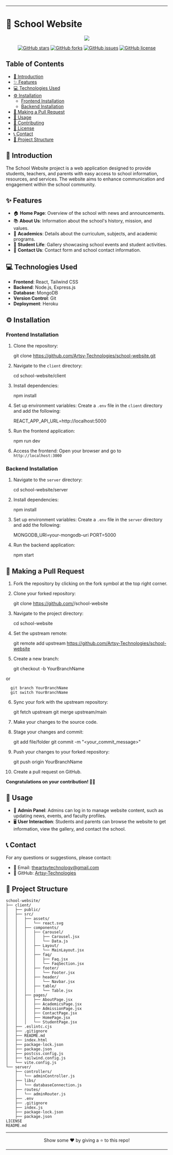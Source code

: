 * * *

# 🏫 School Website

<div align="center">  <img src="https://readme-typing-svg.herokuapp.com?color=45ffaa&size=40&width=900&height=80&lines=Welcome+to+the+School+Website!"/></div>

<p align="center">  <a href="https://github.com/Artsy-Technologies/school-website"><img src="https://img.shields.io/github/stars/Artsy-Technologies/school-website" alt="GitHub stars"></a>  <a href="https://github.com/Artsy-Technologies/school-website"><img src="https://img.shields.io/github/forks/Artsy-Technologies/school-website" alt="GitHub forks"></a>  <a href="https://github.com/Artsy-Technologies/school-website"><img src="https://img.shields.io/github/issues/Artsy-Technologies/school-website" alt="GitHub issues"></a>  <a href="https://github.com/Artsy-Technologies/school-website"><img src="https://img.shields.io/github/license/Artsy-Technologies/school-website" alt="GitHub license"></a></p>

## Table of Contents

* [📖 Introduction](#-introduction)
* [✨ Features](#-features)
* [💻 Technologies Used](#-technologies-used)
* [⚙️ Installation](#%EF%B8%8F-installation)
  * [Frontend Installation](#frontend-installation)
  * [Backend Installation](#backend-installation)
* [🔄 Making a Pull Request](#-making-a-pull-request)
* [🚀 Usage](#-usage)
* [🤝 Contributing](#-contributing)
* [📜 License](#-license)
* [📞 Contact](#-contact)
* [📂 Project Structure](#-project-structure)

## 📖 Introduction

The School Website project is a web application designed to provide students, teachers, and parents with easy access to school information, resources, and services. The website aims to enhance communication and engagement within the school community.

## ✨ Features

* 🏠 **Home Page**: Overview of the school with news and announcements.
* 📚 **About Us**: Information about the school's history, mission, and values.
* 📖 **Academics**: Details about the curriculum, subjects, and academic programs.
* 👥 **Student Life**: Gallery showcasing school events and student activities.
* 📧 **Contact Us**: Contact form and school contact information.

## 💻 Technologies Used

* **Frontend**: React, Tailwind CSS
* **Backend**: Node.js, Express.js
* **Database**: MongoDB
* **Version Control**: Git
* **Deployment**: Heroku

## ⚙️ Installation

### Frontend Installation

1. Clone the repository:
  
      git clone https://github.com/Artsy-Technologies/school-website.git
  
2. Navigate to the `client` directory:
  
      cd school-website/client
  
3. Install dependencies:
  
      npm install
  
4. Set up environment variables: Create a `.env` file in the `client` directory and add the following:
  
      REACT_APP_API_URL=http://localhost:5000
  
5. Run the frontend application:
  
      npm run dev
  
6. Access the frontend: Open your browser and go to `http://localhost:3000`
  

### Backend Installation

1. Navigate to the `server` directory:
  
      cd school-website/server
  
2. Install dependencies:
  
      npm install
  
3. Set up environment variables: Create a `.env` file in the `server` directory and add the following:
  
      MONGODB_URI=your-mongodb-uri
      PORT=5000
  
4. Run the backend application:
  
      npm start
  

## 🔄 Making a Pull Request

1. Fork the repository by clicking on the fork symbol at the top right corner.
  
2. Clone your forked repository:
  
      git clone https://github.com/<your-github-username>/school-website
  
3. Navigate to the project directory:
  
      cd school-website
  
4. Set the upstream remote:
  
      git remote add upstream https://github.com/Artsy-Technologies/school-website
  
5. Create a new branch:
  
      git checkout -b YourBranchName
  
  or
  
      git branch YourBranchName
      git switch YourBranchName
  
6. Sync your fork with the upstream repository:
  
      git fetch upstream
      git merge upstream/main
  
7. Make your changes to the source code.
  
8. Stage your changes and commit:
  
      git add file/folder
      git commit -m "<your_commit_message>"
  
9. Push your changes to your forked repository:
  
      git push origin YourBranchName
  
10. Create a pull request on GitHub.
  

**Congratulations on your contribution! 🙌🏼**

## 🚀 Usage

* 🔐 **Admin Panel**: Admins can log in to manage website content, such as updating news, events, and faculty profiles.
* 🖥️ **User Interaction**: Students and parents can browse the website to get information, view the gallery, and contact the school.

## 📞 Contact

For any questions or suggestions, please contact:

* 📧 Email: theartsytechnology@gmail.com
* 🐙 GitHub: [Artsy-Technologies](https://github.com/Artsy-Technologies/school-website/tree/main)

## 📂 Project Structure

    school-website/
    ├── client/
    │   ├── public/
    │   ├── src/
    │   │   ├── assets/
    │   │   │   └── react.svg
    │   │   ├── components/
    │   │   │   ├── Carousel/
    │   │   │   │   ├── Carousel.jsx
    │   │   │   │   └── Data.js
    │   │   │   ├── Layout/
    │   │   │   │   └── MainLayout.jsx
    │   │   │   ├── faq/
    │   │   │   │   ├── Faq.jsx
    │   │   │   │   └── FaqSection.jsx
    │   │   │   ├── footer/
    │   │   │   │   └── Footer.jsx
    │   │   │   ├── header/
    │   │   │   │   └── Navbar.jsx
    │   │   │   ├── table/
    │   │   │   │   └── Table.jsx
    │   │   ├── pages/
    │   │   │   ├── AboutPage.jsx
    │   │   │   ├── AcademicsPage.jsx
    │   │   │   ├── AdmissionPage.jsx
    │   │   │   ├── ContactPage.jsx
    │   │   │   ├── HomePage.jsx
    │   │   │   └── StudentPage.jsx
    │   ├── .eslintc.cjs
    │   ├── .gitignore
    │   ├── README.md
    │   ├── index.html
    │   ├── package-lock.json
    │   ├── package.json
    │   ├── postcss.config.js
    │   ├── tailwind.config.js
    │   └── vite.config.js
    └── server/
        ├── controllers/
        │   └── adminController.js
        ├── libs/
        │   └── databaseConnection.js
        ├── routes/
        │   └── adminRouter.js
        ├── .env
        ├── .gitignore
        ├── index.js
        ├── package-lock.json
        ├── package.json
    LICENSE
    README.md

* * *

<p align="center">Show some ❤️ by giving a ⭐️ to this repo!</p>

* * *
